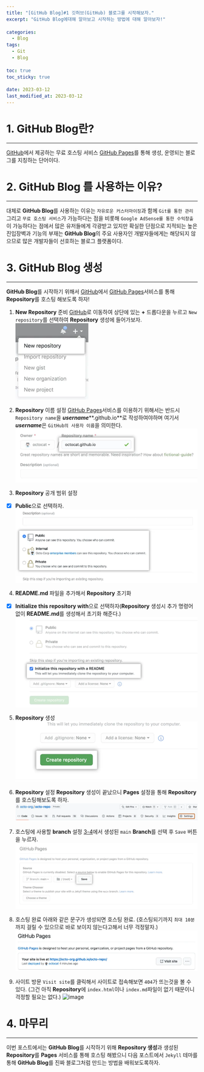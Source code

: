 ```yaml
---
title: "[GitHub Blog]#1 깃허브(GitHub) 블로그를 시작해보자."
excerpt: "GitHub Blog에대해 알아보고 시작하는 방법에 대해 알아보자!"

categories:
  - Blog
tags:
  - Git
  - Blog

toc: true
toc_sticky: true

date: 2023-03-12
last_modified_at: 2023-03-12
---
```


# 1. **GitHub Blog**란?
---

 [GitHub](https://github.com/)에서 제공하는 무료 호스팅 서비스 [GitHub Pages](https://pages.github.com/)를 통해 생성, 운영되는 블로그를 지칭하는 단어이다.

# 2. **GitHub Blog** 를 사용하는 이유?
---

 대체로 **GitHub Blog**를 사용하는 이유는 ```자유로운 커스터마이징```과 함께 ```Git를 통한 관리``` 그리고 ```무료 호스팅 서비스```가 가능하다는 점을 비롯해 ```Google AdSense를 통한 수익창출```이 가능하다는 점에서 많은 유저들에게 각광받고 있지만 확실한 단점으로 지적되는 높은 진입장벽과 기능의 부재는 **GitHub Blog**의 주요 사용자인 개발자들에게는 해당되지 않으므로 많은 개발자들이 선호하는 블로그 플랫폼이다.

# 3. **GitHub Blog** 생성
---

**GitHub Blog**를 시작하기 위해서 [GitHub](https://github.com/)에서 [GitHub Pages](https://pages.github.com/)서비스를 통해 **Repository**를 호스팅 해보도록 하자!

1. **New Repository** 준비
  [GitHub](https://github.com/)로 이동하여 상단에 있는 **+** 드롭다운을 누르고 ```New repository```를 선택하여 **Repository** 생성에 들어가보자.
  ![image](/assets/images/blog0/3-1.webp)

2. **Repository** 이름 설정
  [GitHub Pages](https://pages.github.com/)서비스를 이용하기 위해서는 반드시 ```Repository name```을 ***username*****.github.io**로 작성하여야하며 여기서 ***username***은 ```GitHub의 사용자 이름```을 의미한다.
  ![image](/assets/images/blog0/3-2.webp)

3. **Repository** 공개 범위 설정
  -[x] **Public**으로 선택하자.
  ![image](/assets/images/blog0/3-3.webp)


4. **README.md** 파일을 추가해서 **Repository** 초기화
  -[x] **Initialize this repository with**으로 선택하자(**Repository** 생성시 추가 명령어 없이 **README.md**를 생성해서 초기화 해준다.)
  ![image](/assets/images/blog0/3-4.webp)

5. **Repository** 생성
  ![image](/assets/images/blog0/3-5.webp)

6. **Repository** 설정
  **Repository** 생성이 끝났으니 **Pages** 설정을 통해 **Repository**를 호스팅해보도록 하자.
  ![image](/assets/images/blog0/3-6.webp)

7. 호스팅에 사용할 **branch** 설정
  [3-4](4.-**readme.me**-파일을-추가해서-**repository**-초기화)에서 생성된 ```main``` **Branch**를 선택 후 ```Save``` 버튼을 누르자.
  ![image](/assets/images/blog0/3-7.webp)

8. 호스팅 완료
  아래와 같은 문구가 생성되면 호스팅 완료.
  (호스팅되기까지 ```최대 10분```까지 걸릴 수 있으므로 바로 보이지 않는다고해서 너무 걱정말자.)
  ![image](/assets/images/blog0/3-8.webp)


9. 사이트 방문
  ```Visit site```를 클릭해서 사이트로 접속해보면 ```404```가 뜨는것을 볼 수 있다. 
  (그건 아직 **Repository**에 ```index.html```이나 ```index.md```파일이 없기 때문이니 걱정할 필요는 없다.)
  ![image](/assets/images/blog0/3-9.webp)



# 4. 마무리
---
 이번 포스트에서는 **GitHub Blog**를 시작하기 위해 **Repository 생성**과 생성된 **Repository**를 **Pages** 서비스를 통해 호스팅 해봤으니 다음 포스트에서 ```Jekyll``` 테마를 통해 **GitHub Blog**를 진짜 블로그처럼 만드는 방법을 배워보도록하자.







